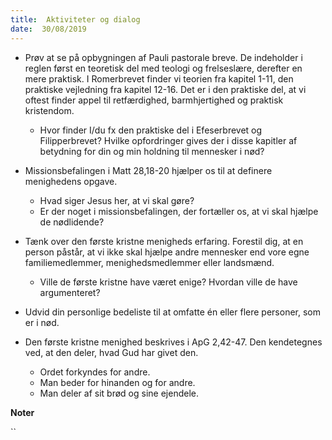 ```yaml
---
title:  Aktiviteter og dialog
date:  30/08/2019
---
```


* 	Prøv at se på opbygningen af Pauli pastorale breve. De indeholder i reglen først en teoretisk del med teologi og frelseslære, derefter en mere praktisk. I Romerbrevet finder vi teorien fra kapitel 1-11, den praktiske vejledning fra kapitel 12-16. Det er i den praktiske del, at vi oftest finder appel til retfærdighed, barmhjertighed og praktisk kristendom.
	* 	Hvor finder I/du fx den praktiske del i Efeserbrevet og Filipperbrevet? Hvilke opfordringer gives der i disse kapitler af betydning for din og min holdning til mennesker i nød?

* 	Missionsbefalingen i Matt 28,18-20 hjælper os til at definere menighedens opgave.
	* 	Hvad siger Jesus her, at vi skal gøre?
	* 	Er der noget i missionsbefalingen, der fortæller os, at vi skal hjælpe de nødlidende?

* 	Tænk over den første kristne menigheds erfaring. Forestil dig, at en person påstår, at vi ikke skal hjælpe andre mennesker end vore egne familiemedlemmer, menighedsmedlemmer eller landsmænd.
	* 	Ville de første kristne have været enige? Hvordan ville de have argumenteret?

* 	Udvid din personlige bedeliste til at omfatte én eller flere personer, som er i nød.

* 	Den første kristne menighed beskrives i ApG 2,42-47. Den kendetegnes ved, at den deler, hvad Gud har givet den.
	* 	Ordet forkyndes for andre.
	* 	Man beder for hinanden og for andre.
	* 	Man deler af sit brød og sine ejendele.

**Noter**

``